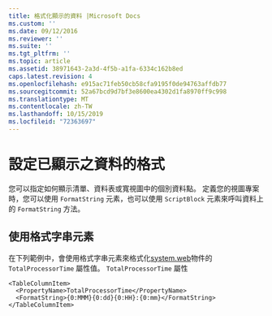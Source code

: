 ```yaml
---
title: 格式化顯示的資料 |Microsoft Docs
ms.custom: ''
ms.date: 09/12/2016
ms.reviewer: ''
ms.suite: ''
ms.tgt_pltfrm: ''
ms.topic: article
ms.assetid: 38971643-2a3d-4f5b-a1fa-6334c162b8ed
caps.latest.revision: 4
ms.openlocfilehash: e915ac71feb50cb58cfa9195f0de94763affdb77
ms.sourcegitcommit: 52a67bcd9d7bf3e8600ea4302d1fa8970ff9c998
ms.translationtype: MT
ms.contentlocale: zh-TW
ms.lasthandoff: 10/15/2019
ms.locfileid: "72363697"
---
```

# <a name="formatting-displayed-data"></a>設定已顯示之資料的格式

您可以指定如何顯示清單、資料表或寬視圖中的個別資料點。 定義您的視圖專案時，您可以使用 `FormatString` 元素，也可以使用 `ScriptBlock` 元素來呼叫資料上的 `FormatString` 方法。

## <a name="using-the-formatstring-element"></a>使用格式字串元素

在下列範例中，會使用格式字串元素來格式化[system.web](/dotnet/api/System.Diagnostics.Process)物件的 `TotalProcessorTime` 屬性值。 `TotalProcessorTime` 屬性

```
<TableColumnItem>
  <PropertyName>TotalProcessorTime</PropertyName>
  <FormatString>{0:MMM}{0:dd}{0:HH}:{0:mm}</FormatString>
</TableColumnItem>
```



